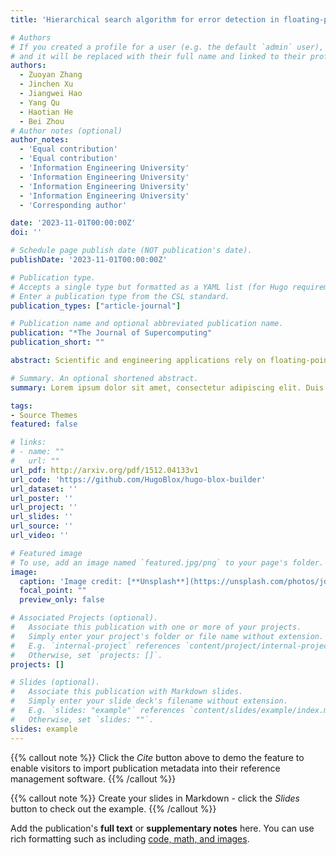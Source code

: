 ```yaml
---
title: 'Hierarchical search algorithm for error detection in floating-point arithmetic expressions'

# Authors
# If you created a profile for a user (e.g. the default `admin` user), write the username (folder name) here
# and it will be replaced with their full name and linked to their profile.
authors:
  - Zuoyan Zhang
  - Jinchen Xu
  - Jiangwei Hao
  - Yang Qu
  - Haotian He
  - Bei Zhou
# Author notes (optional)
author_notes:
  - 'Equal contribution'
  - 'Equal contribution'
  - 'Information Engineering University'
  - 'Information Engineering University'
  - 'Information Engineering University'
  - 'Information Engineering University'
  - 'Corresponding author'

date: '2023-11-01T00:00:00Z'
doi: ''

# Schedule page publish date (NOT publication's date).
publishDate: '2023-11-01T00:00:00Z'

# Publication type.
# Accepts a single type but formatted as a YAML list (for Hugo requirements).
# Enter a publication type from the CSL standard.
publication_types: ["article-journal"]

# Publication name and optional abbreviated publication name.
publication: "*The Journal of Supercomputing"
publication_short: ""

abstract: Scientific and engineering applications rely on floating-point arithmetic to approximate real numbers. Due to the inherent rounding errors in floating-point numbers, error propagation during calculations can accumulate and lead to serious errors that may compromise the safety and reliability of the program. In theory, the most accurate method of error detection is to exhaustively search all possible floating-point inputs, but this is not feasible in practice due to the huge search space involved. Effectively and efficiently detecting maximum floating-point errors has been a challenge. To address this challenge, we design and implement an error detection tool for floating-point arithmetic expressions called HSED. It leverages modified mantissas under double precision floating-point types to simulate hierarchical searches from either half or single precision to double precision. Experimental results show that for 32 single-parameter arithmetic expressions in the FPBench benchmark test set, the error detection effects and performance of HSED are significantly better than the state-of-the-art error detection tools Herbie, S3FP and ATOMU. HSED outperforms Herbie, Herbie+, S3FP and ATOMU in 24, 19, 27 and 25 cases, respectively. The average time taken by Herbie, Herbie+, and S3FP is 1.82, 11.20, and 129.15 times longer than HSED, respectively.

# Summary. An optional shortened abstract.
summary: Lorem ipsum dolor sit amet, consectetur adipiscing elit. Duis posuere tellus ac convallis placerat. Proin tincidunt magna sed ex sollicitudin condimentum.

tags:
- Source Themes
featured: false

# links:
# - name: ""
#   url: ""
url_pdf: http://arxiv.org/pdf/1512.04133v1
url_code: 'https://github.com/HugoBlox/hugo-blox-builder'
url_dataset: ''
url_poster: ''
url_project: ''
url_slides: ''
url_source: ''
url_video: ''

# Featured image
# To use, add an image named `featured.jpg/png` to your page's folder. 
image:
  caption: 'Image credit: [**Unsplash**](https://unsplash.com/photos/jdD8gXaTZsc)'
  focal_point: ""
  preview_only: false

# Associated Projects (optional).
#   Associate this publication with one or more of your projects.
#   Simply enter your project's folder or file name without extension.
#   E.g. `internal-project` references `content/project/internal-project/index.md`.
#   Otherwise, set `projects: []`.
projects: []

# Slides (optional).
#   Associate this publication with Markdown slides.
#   Simply enter your slide deck's filename without extension.
#   E.g. `slides: "example"` references `content/slides/example/index.md`.
#   Otherwise, set `slides: ""`.
slides: example
---
```


{{% callout note %}}
Click the *Cite* button above to demo the feature to enable visitors to import publication metadata into their reference management software.
{{% /callout %}}

{{% callout note %}}
Create your slides in Markdown - click the *Slides* button to check out the example.
{{% /callout %}}

Add the publication's **full text** or **supplementary notes** here. You can use rich formatting such as including [code, math, and images](https://docs.hugoblox.com/content/writing-markdown-latex/).
